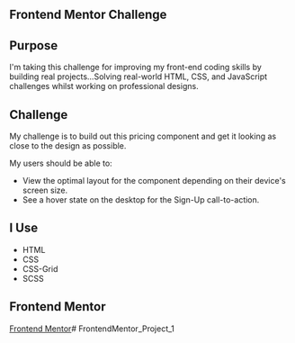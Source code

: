 ## Frontend Mentor Challenge

## Purpose 
I'm taking this challenge for improving my front-end coding skills by building real projects...Solving real-world HTML, CSS, and JavaScript challenges whilst working on professional designs. 

## Challenge
My challenge is to build out this pricing component and get it looking as close to the design as possible.

My users should be able to:
* View the optimal layout for the component depending on their device's screen size.
* See a hover state on the desktop for the Sign-Up call-to-action.

## I Use
* HTML
* CSS 
* CSS-Grid
* SCSS

## Frontend Mentor
[Frontend Mentor](https://www.frontendmentor.io)# FrontendMentor_Project_1
